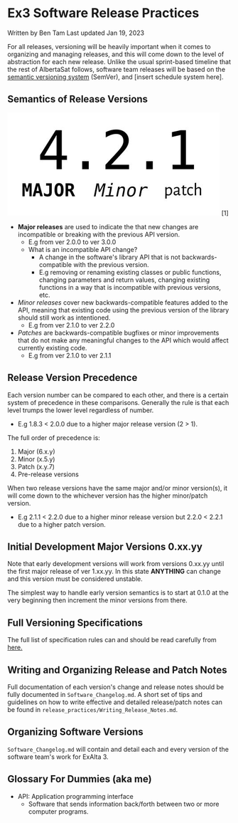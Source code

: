 # Ex3 Software Release Practices
Written by Ben Tam
Last updated Jan 19, 2023


For all releases, versioning will be heavily important when it comes to organizing and managing releases, and this will come down to the level of abstraction for each new release. Unlike the usual sprint-based timeline that the rest of AlbertaSat follows, software team releases will be based on the [semantic versioning system](https://semver.org/ "Semantic Versioning Homepage") (SemVer), and [insert schedule system here]. 


## Semantics of Release Versions

![Semantic Versioning System](Images/semantic_versioning_system.png)
[1]

- **Major releases** are used to indicate the that new changes are incompatible or breaking with the previous API version.
  - E.g from ver 2.0.0 to ver 3.0.0
  - What is an incompatible API change?
    - A change in the software's library API that is not backwards-compatible with the previous version.
    - E.g removing or renaming existing classes or public functions, changing parameters and return values, changing existing functions in a way that is incompatible with previous versions, etc.
- *Minor releases* cover new backwards-compatible features added to the API, meaning that existing code using the previous version of the library should still work as intentioned. 
  - E.g from ver 2.1.0 to ver 2.2.0
- _Patches_ are backwards-compatible bugfixes or minor improvements that do not make any meaningful changes to the API which would affect currently existing code.
  - E.g from ver 2.1.0 to ver 2.1.1


## Release Version Precedence
Each version number can be compared to each other, and there is a certain system of precedence in these comparisons. Generally the rule is that each level trumps the lower level regardless of number.
- E.g 1.8.3 < 2.0.0  due to a higher major release version (2 > 1).

The full order of precedence is:
1. Major (6.x.y)
2. Minor (x.5.y)
3. Patch (x.y.7)
4. Pre-release versions

When two release versions have the same major and/or minor version(s), it will come down to the whichever version has the higher minor/patch version.
- E.g 2.1.1 < 2.2.0 due to a higher minor release version but 2.2.0 < 2.2.1 due to a higher patch version.


## Initial Development Major Versions 0.xx.yy
Note that early development versions will work from versions 0.xx.yy until the first major release of ver 1.xx.yy. In this state **ANYTHING** can change and this version must be considered unstable.

The simplest way to handle early version semantics is to start at 0.1.0 at the very beginning then increment the minor versions from there.


## Full Versioning Specifications
The full list of specification rules can and should be read carefully from [here.](https://semver.org/#semantic-versioning-specification-semver)


## Writing and Organizing Release and Patch Notes
Full documentation of each version's change and release notes should be fully documented in ``Software_Changelog.md``. A short set of tips and guidelines on how to write effective and detailed release/patch notes can be found in ```release_practices/Writing_Release_Notes.md```.


## Organizing Software Versions
```Software_Changelog.md``` will contain and detail each and every version of the software team's work for ExAlta 3.


## Glossary For Dummies (aka me)
 - API: Application programming interface
    - Software that sends information back/forth between two or more computer programs.



